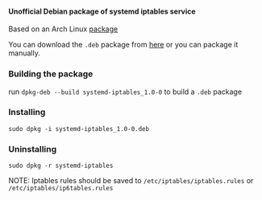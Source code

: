 #### Unofficial Debian package of systemd iptables service

Based on an Arch Linux [package](https://www.archlinux.org/packages/core/x86_64/iptables/)

You can download the `.deb` package from  [here](https://github.com/srdja/debian-systemd-iptables/releases/download/1.0.0/systemd-iptables_1.0-0.deb) or you can package it manually.

### Building the package

run `dpkg-deb --build systemd-iptables_1.0-0` to build a `.deb` package

### Installing

`sudo dpkg -i systemd-iptables_1.0-0.deb`

### Uninstalling

`sudo dpkg -r systemd-iptables`



NOTE: Iptables rules should be saved to `/etc/iptables/iptables.rules` or `/etc/iptables/ip6tables.rules`
